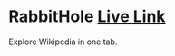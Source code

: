 # RabbitHole [Live Link](https://powerful-cove-3975.herokuapp.com/ "Rabbit Hole")
Explore Wikipedia in one tab.
